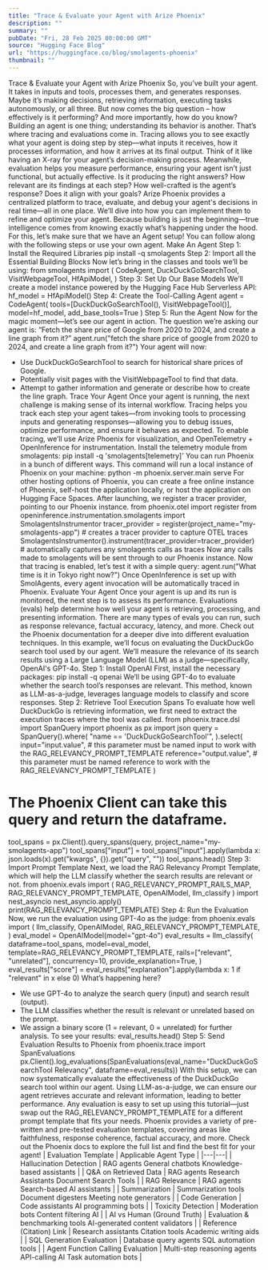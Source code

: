 ```yaml
---
title: "Trace & Evaluate your Agent with Arize Phoenix"
description: ""
summary: ""
pubDate: "Fri, 28 Feb 2025 00:00:00 GMT"
source: "Hugging Face Blog"
url: "https://huggingface.co/blog/smolagents-phoenix"
thumbnail: ""
---
```


Trace & Evaluate your Agent with Arize Phoenix
So, you’ve built your agent. It takes in inputs and tools, processes them, and generates responses. Maybe it’s making decisions, retrieving information, executing tasks autonomously, or all three. But now comes the big question – how effectively is it performing? And more importantly, how do you know?
Building an agent is one thing; understanding its behavior is another. That’s where tracing and evaluations come in. Tracing allows you to see exactly what your agent is doing step by step—what inputs it receives, how it processes information, and how it arrives at its final output. Think of it like having an X-ray for your agent’s decision-making process. Meanwhile, evaluation helps you measure performance, ensuring your agent isn’t just functional, but actually effective. Is it producing the right answers? How relevant are its findings at each step? How well-crafted is the agent’s response? Does it align with your goals?
Arize Phoenix provides a centralized platform to trace, evaluate, and debug your agent's decisions in real time—all in one place. We’ll dive into how you can implement them to refine and optimize your agent. Because building is just the beginning—true intelligence comes from knowing exactly what’s happening under the hood.
For this, let’s make sure that we have an Agent setup! You can follow along with the following steps or use your own agent.
Make An Agent
Step 1: Install the Required Libraries
pip install -q smolagents
Step 2: Import all the Essential Building Blocks
Now let’s bring in the classes and tools we’ll be using:
from smolagents import (
CodeAgent,
DuckDuckGoSearchTool,
VisitWebpageTool,
HfApiModel,
)
Step 3: Set Up Our Base Models
We’ll create a model instance powered by the Hugging Face Hub Serverless API:
hf_model = HfApiModel()
Step 4: Create the Tool-Calling Agent
agent = CodeAgent(
tools=[DuckDuckGoSearchTool(), VisitWebpageTool()],
model=hf_model,
add_base_tools=True
)
Step 5: Run the Agent
Now for the magic moment—let’s see our agent in action. The question we’re asking our agent is:
“Fetch the share price of Google from 2020 to 2024, and create a line graph from it?”
agent.run("fetch the share price of google from 2020 to 2024, and create a line graph from it?")
Your agent will now:
- Use DuckDuckGoSearchTool to search for historical share prices of Google.
- Potentially visit pages with the VisitWebpageTool to find that data.
- Attempt to gather information and generate or describe how to create the line graph.
Trace Your Agent
Once your agent is running, the next challenge is making sense of its internal workflow. Tracing helps you track each step your agent takes—from invoking tools to processing inputs and generating responses—allowing you to debug issues, optimize performance, and ensure it behaves as expected.
To enable tracing, we’ll use Arize Phoenix for visualization, and OpenTelemetry + OpenInference for instrumentation.
Install the telemetry module from smolagents:
pip install -q 'smolagents[telemetry]'
You can run Phoenix in a bunch of different ways. This command will run a local instance of Phoenix on your machine:
python -m phoenix.server.main serve
For other hosting options of Phoenix, you can create a free online instance of Phoenix, self-host the application locally, or host the application on Hugging Face Spaces.
After launching, we register a tracer provider, pointing to our Phoenix instance.
from phoenix.otel import register
from openinference.instrumentation.smolagents import SmolagentsInstrumentor
tracer_provider = register(project_name="my-smolagents-app") # creates a tracer provider to capture OTEL traces
SmolagentsInstrumentor().instrument(tracer_provider=tracer_provider) # automatically captures any smolagents calls as traces
Now any calls made to smolagents will be sent through to our Phoenix instance.
Now that tracing is enabled, let’s test it with a simple query:
agent.run("What time is it in Tokyo right now?")
Once OpenInference is set up with SmolAgents, every agent invocation will be automatically traced in Phoenix.
Evaluate Your Agent
Once your agent is up and its run is monitored, the next step is to assess its performance. Evaluations (evals) help determine how well your agent is retrieving, processing, and presenting information.
There are many types of evals you can run, such as response relevance, factual accuracy, latency, and more. Check out the Phoenix documentation for a deeper dive into different evaluation techniques.
In this example, we’ll focus on evaluating the DuckDuckGo search tool used by our agent. We’ll measure the relevance of its search results using a Large Language Model (LLM) as a judge—specifically, OpenAI's GPT-4o.
Step 1: Install OpenAI
First, install the necessary packages:
pip install -q openai
We’ll be using GPT-4o to evaluate whether the search tool’s responses are relevant.
This method, known as LLM-as-a-judge, leverages language models to classify and score responses.
Step 2: Retrieve Tool Execution Spans
To evaluate how well DuckDuckGo is retrieving information, we first need to extract the execution traces where the tool was called.
from phoenix.trace.dsl import SpanQuery
import phoenix as px
import json
query = SpanQuery().where(
"name == 'DuckDuckGoSearchTool'",
).select(
input="input.value", # this parameter must be named input to work with the RAG_RELEVANCY_PROMPT_TEMPLATE
reference="output.value", # this parameter must be named reference to work with the RAG_RELEVANCY_PROMPT_TEMPLATE
)
# The Phoenix Client can take this query and return the dataframe.
tool_spans = px.Client().query_spans(query, project_name="my-smolagents-app")
tool_spans["input"] = tool_spans["input"].apply(lambda x: json.loads(x).get("kwargs", {}).get("query", ""))
tool_spans.head()
Step 3: Import Prompt Template
Next, we load the RAG Relevancy Prompt Template, which will help the LLM classify whether the search results are relevant or not.
from phoenix.evals import (
RAG_RELEVANCY_PROMPT_RAILS_MAP,
RAG_RELEVANCY_PROMPT_TEMPLATE,
OpenAIModel,
llm_classify
)
import nest_asyncio
nest_asyncio.apply()
print(RAG_RELEVANCY_PROMPT_TEMPLATE)
Step 4: Run the Evaluation
Now, we run the evaluation using GPT-4o as the judge:
from phoenix.evals import (
llm_classify,
OpenAIModel,
RAG_RELEVANCY_PROMPT_TEMPLATE,
)
eval_model = OpenAIModel(model="gpt-4o")
eval_results = llm_classify(
dataframe=tool_spans,
model=eval_model,
template=RAG_RELEVANCY_PROMPT_TEMPLATE,
rails=["relevant", "unrelated"],
concurrency=10,
provide_explanation=True,
)
eval_results["score"] = eval_results["explanation"].apply(lambda x: 1 if "relevant" in x else 0)
What’s happening here?
- We use GPT-4o to analyze the search query (input) and search result (output).
- The LLM classifies whether the result is relevant or unrelated based on the prompt.
- We assign a binary score (1 = relevant, 0 = unrelated) for further analysis.
To see your results:
eval_results.head()
Step 5: Send Evaluation Results to Phoenix
from phoenix.trace import SpanEvaluations
px.Client().log_evaluations(SpanEvaluations(eval_name="DuckDuckGoSearchTool Relevancy", dataframe=eval_results))
With this setup, we can now systematically evaluate the effectiveness of the DuckDuckGo search tool within our agent. Using LLM-as-a-judge, we can ensure our agent retrieves accurate and relevant information, leading to better performance.
Any evaluation is easy to set up using this tutorial—just swap out the RAG_RELEVANCY_PROMPT_TEMPLATE for a different prompt template that fits your needs. Phoenix provides a variety of pre-written and pre-tested evaluation templates, covering areas like faithfulness, response coherence, factual accuracy, and more. Check out the Phoenix docs to explore the full list and find the best fit for your agent!
| Evaluation Template | Applicable Agent Type |
|---|---|
| Hallucination Detection | RAG agents General chatbots Knowledge-based assistants |
| Q&A on Retrieved Data | RAG agents Research Assistants Document Search Tools |
| RAG Relevance | RAG agents Search-based AI assistants |
| Summarization | Summarization tools Document digesters Meeting note generators |
| Code Generation | Code assistants AI programming bots |
| Toxicity Detection | Moderation bots Content filtering AI |
| AI vs Human (Ground Truth) | Evaluation & benchmarking tools AI-generated content validators |
| Reference (Citation) Link | Research assistants Citation tools Academic writing aids |
| SQL Generation Evaluation | Database query agents SQL automation tools |
| Agent Function Calling Evaluation | Multi-step reasoning agents API-calling AI Task automation bots |